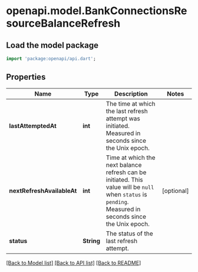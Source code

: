 # openapi.model.BankConnectionsResourceBalanceRefresh

## Load the model package
```dart
import 'package:openapi/api.dart';
```

## Properties
Name | Type | Description | Notes
------------ | ------------- | ------------- | -------------
**lastAttemptedAt** | **int** | The time at which the last refresh attempt was initiated. Measured in seconds since the Unix epoch. | 
**nextRefreshAvailableAt** | **int** | Time at which the next balance refresh can be initiated. This value will be `null` when `status` is `pending`. Measured in seconds since the Unix epoch. | [optional] 
**status** | **String** | The status of the last refresh attempt. | 

[[Back to Model list]](../README.md#documentation-for-models) [[Back to API list]](../README.md#documentation-for-api-endpoints) [[Back to README]](../README.md)


